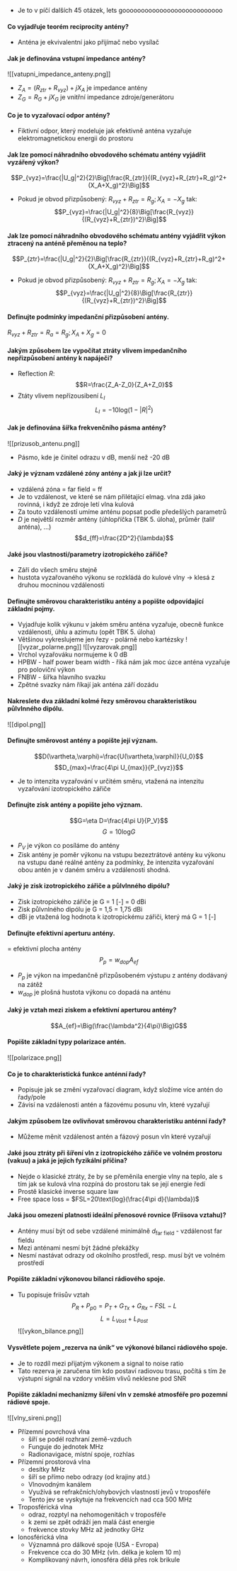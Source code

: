 - Je to v píčí dalších 45 otázek, lets gooooooooooooooooooooooooooo

#### Co vyjadřuje teorém reciprocity antény?
- Anténa je ekvivalentní jako přijímač nebo vysílač
#### Jak je definována vstupní impedance antény?
![[vatupni_impedance_anteny.png]]
- $Z_A=(R_{ztr}+R_{vyz})+jX_A$ je impedance antény
- $Z_G=R_G+jX_G$ je vnitřní impedance zdroje/generátoru
#### Co je to vyzařovací odpor antény?
- Fiktivní odpor, který modeluje jak efektivně anténa vyzařuje elektromagnetickou energii do prostoru
#### Jak lze pomocí náhradního obvodového schématu antény vyjádřit vyzářený výkon?
$$P_{vyz}=\frac{|U_g|^2}{2}\Big[\frac{R_{ztr}}{(R_{vyz}+R_{ztr}+R_g)^2+(X_A+X_g)^2}\Big]$$
- Pokud je obvod přizpůsobený: $R_{vyz}+R_{ztr}=R_g;X_A=-X_g$ tak:
$$P_{vyz}=\frac{|U_g|^2}{8}\Big[\frac{R_{vyz}}{(R_{vyz}+R_{ztr})^2}\Big]$$

#### Jak lze pomocí náhradního obvodového schématu antény vyjádřit výkon ztracený na anténě přeměnou na teplo?
$$P_{ztr}=\frac{|U_g|^2}{2}\Big[\frac{R_{ztr}}{(R_{vyz}+R_{ztr}+R_g)^2+(X_A+X_g)^2}\Big]$$
- Pokud je obvod přizpůsobený: $R_{vyz}+R_{ztr}=R_g;X_A=-X_g$ tak:
$$P_{vyz}=\frac{|U_g|^2}{8}\Big[\frac{R_{ztr}}{(R_{vyz}+R_{ztr})^2}\Big]$$

#### Definujte podmínky impedanční přizpůsobení antény.
$R_{vyz}+R_{ztr}=R_a=R_g;X_A+X_g=0$
#### Jakým způsobem lze vypočítat ztráty vlivem impedančního nepřizpůsobení antény k napáječi?
- Reflection $R$:
$$R=\frac{Z_A-Z_0}{Z_A+Z_0}$$
- Ztáty vlivem nepřízousibení $L_I$
$$L_I=-10\text{log}(1-|R|^2)$$

#### Jak je definována šířka frekvenčního pásma antény?
![[prizusob_antenu.png]]
- Pásmo, kde je činitel odrazu v dB, menší než -20 dB

#### Jaký je význam vzdálené zóny antény a jak ji lze určit?
- vzdálená zóna = far field = ff
- Je to vzdálenost, ve které se nám přilétající elmag. vlna zdá jako rovinná, i když ze zdroje letí vlna kulová
- Za touto vzdáleností umíme anténu popsat podle předešlých parametrů
- $D$ je největší rozměr antény (úhlopříčka (TBK 5. úloha), průměr (talíř anténa), ...)
$$d_{ff}=\frac{2D^2}{\lambda}$$


#### Jaké jsou vlastnosti/parametry izotropického zářiče?
- Září do všech směru stejně
- hustota vyzařovaného výkonu se rozkládá do kulové vlny -> klesá z druhou mocninou vzdálenosti
#### Definujte směrovou charakteristiku antény a popište odpovídající základní pojmy.
- Vyjadřuje kolik výkunu v jakém směru anténa vyzařuje, obecně funkce vzdálenosti, úhlu a azimutu (opět TBK 5. úloha)
- Většinou vykreslujeme jen řezy - polárně nebo kartézsky
 ![[vyzar_polarne.png]]
![[vyzarovak.png]]
- Vrchol vyzařováku normujeme k 0 dB
- HPBW - half power beam width - říká nám jak moc úzce anténa vyzařuje pro poloviční výkon
- FNBW - šířka hlavního svazku
- Zpětné svazky nám říkají jak anténa září dozádu
#### Nakreslete dva základní kolmé řezy směrovou charakteristikou půlvlnného dipólu.
![[dipol.png]]
#### Definujte směrovost antény a popište její význam.
$$D(\vartheta,\varphi)=\frac{U(\vartheta,\varphi)}{U_0}$$$$D_{max}=\frac{4\pi U_{max}}{P_{vyz}}$$
- Je to intenzita vyzařování v určitém směru, vtažená na intenzitu vyzařování izotropického zářiče 
#### Definujte zisk antény a popište jeho význam.
$$G=\eta D=\frac{4\pi U}{P_V}$$
$$G=10\text{log}G$$
- $P_V$ je výkon co posíláme do antény
- Zisk antény je poměr výkonu na vstupu bezeztrátové antény ku výkonu na vstupu dané reálné antény za podmínky, že intenzita vyzařování obou antén je v daném směru a vzdálenosti shodná.

#### Jaký je zisk izotropického zářiče a půlvlnného dipólu?
- Zisk izotropického zářiče je G = 1 \[-] = 0 dBi
- Zisk půlvnlného dipólu je G = 1,5 = 1,75 dBi
- dBi je vtažená log hodnota k izotropickému zářiči, který má G = 1 \[-]
#### Definujte efektivní aperturu antény.
= efektivní plocha antény
$$P_p=w_{dop}A_{ef}$$
- $P_p$ je výkon na impedančně přizpůsobeném výstupu z antény dodávaný na zátěž
- $w_{dop}$ je plošná hustota výkonu co dopadá na anténu

#### Jaký je vztah mezi ziskem a efektivní aperturou antény?
$$A_{ef}=\Big(\frac{\lambda^2}{4\pi}\Big)G$$
#### Popište základní typy polarizace antén.
![[polarizace.png]]
#### Co je to charakteristická funkce anténní řady?
- Popisuje jak se změní vyzařovací diagram, když složíme více antén do řady/pole
- Závisí na vzdálenosti antén a fázovému posunu vln, které vyzařují
#### Jakým způsobem lze ovlivňovat směrovou charakteristiku anténní řady?
- Můžeme měnit vzdálenost antén a fázový posun vln které vyzařují
#### Jaké jsou ztráty při šíření vln z izotropického zářiče ve volném prostoru (vakuu) a jaká je jejich fyzikální příčina?
- Nejde o klasické ztráty, že by se přeměnila energie vlny na teplo, ale s tím jak se kulová vlna rozpíná do prostoru tak se její energie ředí
- Prostě klasické inverse square law
- Free space loss = $FSL=20\text{log}(\frac{4\pi d}{\lambda})$
#### Jaká jsou omezení platnosti ideální přenosové rovnice (Friisova vztahu)?
- Antény musí být od sebe vzdálené minimálně $d_{\text{far field}}$ - vzdálenost far fieldu
- Mezi anténami nesmí být žádné překážky
- Nesmí nastávat odrazy od okolního prostředí, resp. musí být ve volném prostředí
#### Popište základní výkonovou bilanci rádiového spoje.
- Tu popisuje friisův vztah
$$P_R+P_{p0}=P_T+G_{Tx}+G_{Rx}-FSL-L$$
$$L=L_{Vost}+L_{Post}$$
![[vykon_bilance.png]]

#### Vysvětlete pojem „rezerva na únik“ ve výkonové bilanci rádiového spoje.
- Je to rozdíl mezi přijatým výkonem a signal to noise ratio
- Tato rezerva je zaručena tím kdo postaví radiovou trasu, počítá s tím že výstupní signál na vzdory vněším vlivů neklesne pod SNR
#### Popište základní mechanizmy šíření vln v zemské atmosféře pro pozemní rádiové spoje.
![[vlny_sireni.png]]
- Přízemní povrchová vlna 
	- šíří se podél rozhraní země-vzduch
	- Funguje do jednotek MHz
	- Radionavigace, místní spoje, rozhlas
- Přízemní prostorová vlna
	- desítky MHz
	- šíří se přímo nebo odrazy (od krajiny atd.)
	- Vlnovodným kanálem
	- Využívá se refrakčních/ohybových vlastností jevů v troposféře
	- Tento jev se vyskytuje na frekvencích nad cca 500 MHz
- Troposférická vlna
	- odraz, rozptyl na nehomogenitách v troposféře
	- k zemi se zpět odráží jen malá část energie
	- frekvence stovky MHz až  jednotky GHz
- Ionosférická vlna
	- Významná pro dálkové spoje (USA - Evropa)
	- Frekvence cca do 30 MHz (vln. délka je kolem 10 m)
	- Komplikovaný návrh, ionosféra dělá přes rok brikule
